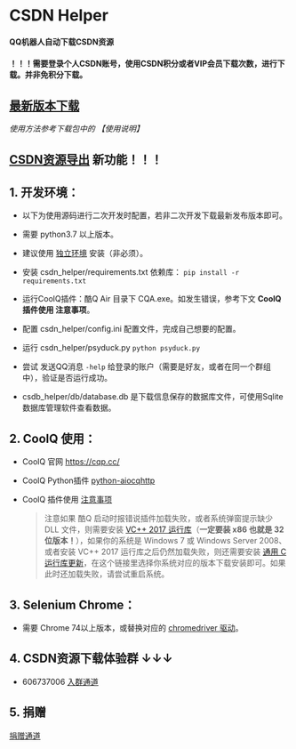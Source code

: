 # CSDN Helper
#### QQ机器人自动下载CSDN资源
#### ！！！需要登录个人CSDN账号，使用CSDN积分或者VIP会员下载次数，进行下载。并非免积分下载。

## [最新版本下载](https://github.com/y85171642/csdn_helper_pub/releases/latest)
*使用方法参考下载包中的 【使用说明】*

## [CSDN资源导出](http://39.105.150.229:8736/export) 新功能！！！

## 1. 开发环境：
* 以下为使用源码进行二次开发时配置，若非二次开发下载最新发布版本即可。

* 需要 python3.7 以上版本。

*  建议使用 [独立环境](https://www.jianshu.com/p/6a3ff66cb8d3) 安装（非必须）。

* 安装 csdn_helper/requirements.txt 依赖库： ```pip install -r requirements.txt```

* 运行CoolQ插件：酷Q Air 目录下 CQA.exe。如发生错误，参考下文 **CoolQ 插件使用 注意事项**。

* 配置 csdn_helper/config.ini 配置文件，完成自己想要的配置。

* 运行 csdn_helper/psyduck.py ```python psyduck.py```

* 尝试 发送QQ消息 ```-help``` 给登录的账户（需要是好友，或者在同一个群组中），验证是否运行成功。

* csdb_helper/db/database.db 是下载信息保存的数据库文件，可使用Sqlite数据库管理软件查看数据。

## 2. CoolQ 使用：

* CoolQ 官网 https://cqp.cc/

* CoolQ Python插件 [python-aiocqhttp](https://github.com/richardchien/python-aiocqhttp)

* CoolQ 插件使用 [注意事项](https://cqhttp.cc/docs/4.10/#/)

  >注意如果 酷Q 启动时报错说插件加载失败，或者系统弹窗提示缺少 DLL 文件，则需要安装 [VC++ 2017 运行库](https://aka.ms/vs/15/release/VC_redist.x86.exe)（**一定要装 x86 也就是 32 位版本！**），如果你的系统是 Windows 7 或 Windows Server 2008、或者安装 VC++ 2017 运行库之后仍然加载失败，则还需要安装 [通用 C 运行库更新](https://support.microsoft.com/zh-cn/help/3118401/update-for-universal-c-runtime-in-windows)，在这个链接里选择你系统对应的版本下载安装即可。如果此时还加载失败，请尝试重启系统。

## 3. Selenium Chrome：

* 需要 Chrome 74以上版本，或替换对应的 [chromedriver 驱动](http://npm.taobao.org/mirrors/chromedriver/)。

## 4. CSDN资源下载体验群 ↓↓↓
* 606737006 [入群通道](https://jq.qq.com/?_wv=1027&k=5iTU5gd)

## 5. 捐赠
[捐赠通道](http://39.105.150.229:8733/psyduck_donate)
